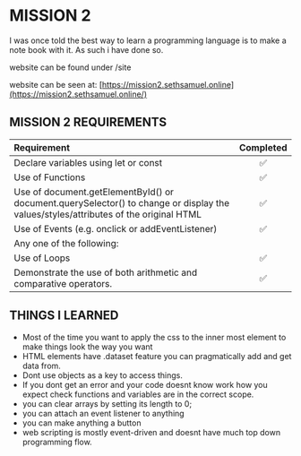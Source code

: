 # MISSION 2

I was once told the best way to learn a programming language is to make a note book with it. 
As such i have done so. 

website can be found under /site

website can be seen at: [https://mission2.sethsamuel.online](https://mission2.sethsamuel.online/) 

## MISSION 2 REQUIREMENTS 

|Requirement|Completed|
|:---|:---:|
|Declare variables using let or const |✅|
|Use of Functions |✅|
|Use of document.getElementById() or document.querySelector() to change or display the values/styles/attributes of the original HTML |✅|
|Use of Events (e.g. onclick or addEventListener) |✅|
Any one of the following:||
|    Use of Loops |✅|
|    Demonstrate the use of both arithmetic and comparative operators.|✅|

## THINGS I LEARNED

- Most of the time you want to apply the css to the inner most element to make things look the way you want
- HTML elements have .dataset feature you can pragmatically add and get data from.
- Dont use objects as a key to access things. 
- If you dont get an error and your code doesnt know work how you expect check functions and variables are in the correct scope.
- you can clear arrays by setting its length to 0;
- you can attach an event listener to anything 
- you can make anything a button 
- web scripting is mostly event-driven and doesnt have much top down programming flow. 
